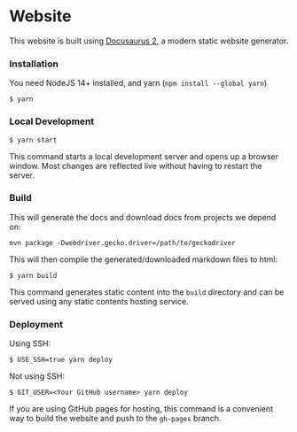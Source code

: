# Website

This website is built using [Docusaurus 2](https://docusaurus.io/), a modern static website generator.

### Installation
You need NodeJS 14+ installed, and yarn (`npm install --global yarn`)
```
$ yarn
```

### Local Development


``` 
$ yarn start
```

This command starts a local development server and opens up a browser window. Most changes are reflected live without having to restart the server.

### Build

This will generate the docs and download docs from projects we depend on:
```
mvn package -Dwebdriver.gecko.driver=/path/to/geckodriver
```

This will then compile the generated/downloaded markdown files to html:
```
$ yarn build
```

This command generates static content into the `build` directory and can be served using any static contents hosting service.

### Deployment

Using SSH:

```
$ USE_SSH=true yarn deploy
```

Not using SSH:

```
$ GIT_USER=<Your GitHub username> yarn deploy
```

If you are using GitHub pages for hosting, this command is a convenient way to build the website and push to the `gh-pages` branch.
